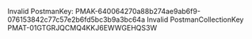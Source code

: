 Invalid PostmanKey: PMAK-640064270a88b274ae9ab6f9-076153842c77c57e2b6fd5bc3b9a3bc64a
Invalid PostmanCollectionKey PMAT-01GTGRJQCMQ4KKJ6EWWGEHQS3W


